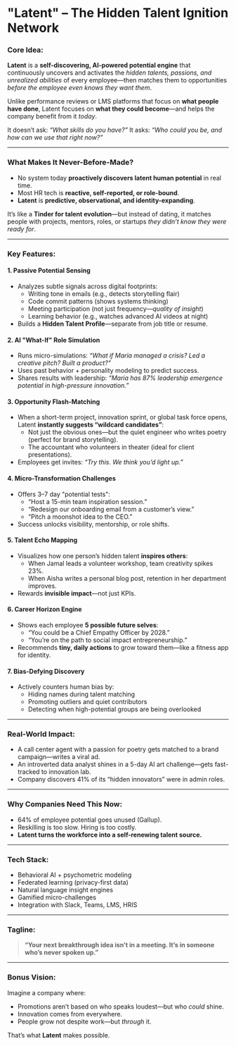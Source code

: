 
# "Latent" – The Hidden Talent Ignition Network

### Core Idea:
**Latent** is a **self-discovering, AI-powered potential engine** that continuously uncovers and activates the *hidden talents, passions, and unrealized abilities* of every employee—then matches them to opportunities *before the employee even knows they want them*.

Unlike performance reviews or LMS platforms that focus on **what people have done**, Latent focuses on **what they could become**—and helps the company benefit from it *today*.

It doesn’t ask: *“What skills do you have?”*
It asks: *“Who could you be, and how can we use that right now?”*

---

### What Makes It Never-Before-Made?

- No system today **proactively discovers latent human potential** in real time.
- Most HR tech is **reactive, self-reported, or role-bound**.
- **Latent** is **predictive, observational, and identity-expanding**.

It’s like a **Tinder for talent evolution**—but instead of dating, it matches people with projects, mentors, roles, or startups *they didn’t know they were ready for*.

---

### Key Features:

#### 1. **Passive Potential Sensing**
- Analyzes subtle signals across digital footprints:
    - Writing tone in emails (e.g., detects storytelling flair)
    - Code commit patterns (shows systems thinking)
    - Meeting participation (not just frequency—*quality of insight*)
    - Learning behavior (e.g., watches advanced AI videos at night)
- Builds a **Hidden Talent Profile**—separate from job title or resume.

#### 2. **AI "What-If" Role Simulation**
- Runs micro-simulations: *“What if Maria managed a crisis? Led a creative pitch? Built a product?”*
- Uses past behavior + personality modeling to predict success.
- Shares results with leadership:
    *“Maria has 87% leadership emergence potential in high-pressure innovation.”*

#### 3. **Opportunity Flash-Matching**
- When a short-term project, innovation sprint, or global task force opens, Latent **instantly suggests “wildcard candidates”**:
    - Not just the obvious ones—but the quiet engineer who writes poetry (perfect for brand storytelling).
    - The accountant who volunteers in theater (ideal for client presentations).
- Employees get invites: *“Try this. We think you’d light up.”*

#### 4. **Micro-Transformation Challenges**
- Offers 3–7 day "potential tests":
    - “Host a 15-min team inspiration session.”
    - “Redesign our onboarding email from a customer’s view.”
    - “Pitch a moonshot idea to the CEO.”
- Success unlocks visibility, mentorship, or role shifts.

#### 5. **Talent Echo Mapping**
- Visualizes how one person’s hidden talent **inspires others**:
    - When Jamal leads a volunteer workshop, team creativity spikes 23%.
    - When Aisha writes a personal blog post, retention in her department improves.
- Rewards **invisible impact**—not just KPIs.

#### 6. **Career Horizon Engine**
- Shows each employee **5 possible future selves**:
    - “You could be a Chief Empathy Officer by 2028.”
    - “You’re on the path to social impact entrepreneurship.”
- Recommends **tiny, daily actions** to grow toward them—like a fitness app for identity.

#### 7. **Bias-Defying Discovery**
- Actively counters human bias by:
    - Hiding names during talent matching
    - Promoting outliers and quiet contributors
    - Detecting when high-potential groups are being overlooked

---

### Real-World Impact:

- A call center agent with a passion for poetry gets matched to a brand campaign—writes a viral ad.
- An introverted data analyst shines in a 5-day AI art challenge—gets fast-tracked to innovation lab.
- Company discovers 41% of its “hidden innovators” were in admin roles.

---

### Why Companies Need This Now:
- 64% of employee potential goes unused (Gallup).
- Reskilling is too slow. Hiring is too costly.
- **Latent turns the workforce into a self-renewing talent source.**

---

### Tech Stack:
- Behavioral AI + psychometric modeling
- Federated learning (privacy-first data)
- Natural language insight engines
- Gamified micro-challenges
- Integration with Slack, Teams, LMS, HRIS

---

### Tagline:
> **“Your next breakthrough idea isn’t in a meeting. It’s in someone who’s never spoken up.”**

---

### Bonus Vision:
Imagine a company where:
- Promotions aren’t based on who speaks loudest—but who *could* shine.
- Innovation comes from everywhere.
- People grow not despite work—but *through* it.

That’s what **Latent** makes possible.
